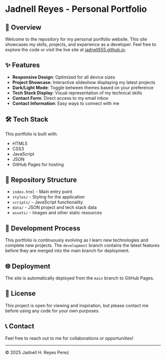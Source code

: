 # Jadnell Reyes - Personal Portfolio

## 🚀 Overview

Welcome to the repository for my personal portfolio website. This site showcases my skills, projects, and experience as a developer. Feel free to explore the code or visit the live site at [jadnell555.github.io](https://jadnell555.github.io).

## ✨ Features

- **Responsive Design**: Optimized for all device sizes
- **Project Showcase**: Interactive slideshow displaying my latest projects
- **Dark/Light Mode**: Toggle between themes based on your preference
- **Tech Stack Display**: Visual representation of my technical skills
- **Contact Form**: Direct access to my email inbox
- **Contact Information**: Easy ways to connect with me

## 🛠️ Tech Stack

This portfolio is built with:

- HTML5
- CSS3
- JavaScript
- JSON
- GitHub Pages for hosting

## 📂 Repository Structure

- `index.html` - Main entry point
- `styles/` - Styling for the application
- `scripts/` - JavaScript functionality
- `data/` - JSON project and tech stack data
- `assets/` - Images and other static resources

## 🔄 Development Process

This portfolio is continuously evolving as I learn new technologies and complete new projects. The `development` branch contains the latest features before they are merged into the main branch for deployment.

## 🌐 Deployment

The site is automatically deployed from the `main` branch to GitHub Pages.

## 📝 License

This project is open for viewing and inspiration, but please contact me before using any code for your own purposes.

## 📞 Contact

Feel free to reach out to me for collaborations or opportunities!

---

© 2025 Jadnell H. Reyes Perez
